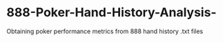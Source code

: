 # 888-Poker-Hand-History-Analysis-
Obtaining poker performance metrics from 888 hand history .txt files
